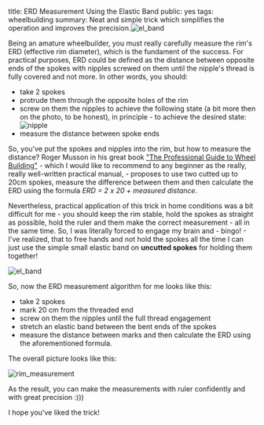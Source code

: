 title: ERD Measurement Using the Elastic Band
public: yes
tags: wheelbuilding
summary: Neat and simple trick which simplifies the operation and improves the precision.![el_band](http://blog.grozak.com/galleries/erd_measurement/IMG_1166.JPG)

Being an amature wheelbuilder, you must really carefully measure the rim's ERD
(effective rim diameter), which is the fundament of the success.
For practical purposes, ERD could be defined as the distance between opposite
ends of the spokes with nipples
screwed on them until the nipple's thread is fully covered and not more.
In other words, you should:

- take 2 spokes
- protrude them through the opposite holes of the rim
- screw on them the nipples to achieve the following state (a bit more then
  on the photo, to be honest), in principle - to achieve the desired state:
![nipple](http://blog.grozak.com/galleries/erd_measurement/IMG_1173.JPG)
- measure the distance between spoke ends

So, you've put the spokes and nipples into the rim, but how to measure the
distance? Roger Musson in his great book ["The Professional Guide to Wheel
Building"](http://www.wheelpro.co.uk/wheelbuilding/book.php) - which I would like
to recommend to any beginner as the really, really well-written practical
manual, - proposes to use two cutted up to 20cm spokes, measure the difference between them
and then calculate the ERD using the formula _ERD = 2 x 20 + measured distance_.

Nevertheless, practical application of this trick in home conditions was a bit difficult for
me - you should keep the rim stable, hold the spokes as straight as possible, hold the
ruler and them make the correct measurement - all in the same time. So, I was literally forced to
engage my brain and - bingo! - I've realized, that to free hands and not hold the spokes all the 
time I can just use the simple small elastic band on __uncutted spokes__ for
holding them together!

![el_band](http://blog.grozak.com/galleries/erd_measurement/IMG_1166.JPG)

So, now the ERD measurement algorithm for me looks like this:

- take 2 spokes
- mark 20 cm from the threaded end
- screw on them the nipples until the full thread engagement
- stretch an elastic band between the bent ends of the spokes
- measure the distance between marks and then calculate the ERD using the
  aforementioned formula.

The overall picture looks like this:

![rim_measurement](http://blog.grozak.com/galleries/erd_measurement/IMG_1169.JPG)

As the result, you can make the measurements with ruler confidently and with
great precision :)))

I hope you've liked the trick! 

